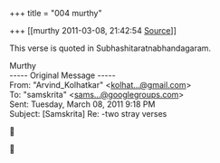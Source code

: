 +++
title = "004 murthy"

+++
[[murthy	2011-03-08, 21:42:54 [Source](https://groups.google.com/g/samskrita/c/RlOg43O-P2U)]]



This verse is quoted in Subhashitaratnabhandagaram.

  
Murthy  
----- Original Message -----  
From: "Arvind_Kolhatkar" \<[kolhat...@gmail.com]()\>  
To: "samskrita" \<[sams...@googlegroups.com]()\>  
Sent: Tuesday, March 08, 2011 9:18 PM  
Subject: \[Samskrita\] Re: -two stray verses





